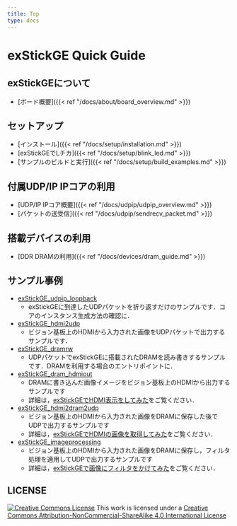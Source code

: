 ```yaml
---
title: Top
type: docs
---
```


# exStickGE Quick Guide

## exStickGEについて

- [ボード概要]({{< ref "/docs/about/board_overview.md" >}})

## セットアップ

- [インストール]({{< ref "/docs/setup/installation.md" >}})
- [exStickGEでLチカ]({{< ref "/docs/setup/blink_led.md" >}})
- [サンプルのビルドと実行]({{< ref "/docs/setup/build_examples.md" >}})

## 付属UDP/IP IPコアの利用

- [UDP/IP IPコア概要]({{< ref "/docs/udpip/udpip_overview.md" >}})
- [パケットの送受信]({{< ref "/docs/udpip/sendrecv_packet.md" >}})

## 搭載デバイスの利用

- [DDR DRAMの利用]({{< ref "/docs/devices/dram_guide.md" >}})

## サンプル事例
- [exStickGE_udpip_loopback](https://github.com/e-trees/exstickge_samples/tree/master/exStickGE_udpip_loopback)
  - exStickGEに到達したUDPパケットを折り返すだけのサンプルです．コアのインスタンス生成方法の確認に．
- [exStickGE_hdmi2udp](https://github.com/e-trees/exstickge_samples/tree/master/exStickGE_hdmi2udp)
  - ビジョン基板上のHDMIから入力された画像をUDPパケットで出力するサンプルです．
- [exStickGE_dramrw](https://github.com/e-trees/exstickge_samples/tree/master/exStickGE_dramrw)
  - UDPパケットでexStickGEに搭載されたDRAMを読み書きするサンプルです．DRAMを利用する場合のエントリポイントに．
- [exStickGE_dram_hdmiout](https://github.com/e-trees/exstickge_samples/tree/master/exStickGE_dram_hdmiout)
  - DRAMに書き込んだ画像イメージをビジョン基板上のHDMIから出力するサンプルです
  - 詳細は，[exStickGEでHDMI表示をしてみた](https://e-trees.jp/wp/2020/05/06/post-483/)をご覧ください．
- [exStickGE_hdmi2dram2udp](https://github.com/e-trees/exstickge_samples/tree/master/exStickGE_hdmi2dram2udp)
  - ビジョン基板上のHDMIから入力された画像をDRAMに保存した後でUDPで出力するサンプルです
  - 詳細は，[exStickGEでHDMIの画像を取得してみた](https://e-trees.jp/wp/2020/05/06/post-503/)をご覧ください．
- [exStickGE_imageprocessing](https://github.com/e-trees/exstickge_samples/tree/master/exStickGE_imageprocessing)
  - ビジョン基板上のHDMIから入力された画像をDRAMに保存し，フィルタ処理を適用してUDPで出力するサンプルです
  - 詳細は，[exStickGEで画像にフィルタをかけてみた](https://e-trees.jp/wp/2020/05/27/post-524/)をご覧ください．

## LICENSE

[![Creative Commons License](https://i.creativecommons.org/l/by-nc-sa/4.0/88x31.png)](http://creativecommons.org/licenses/by-nc-sa/4.0/)
This work is licensed under a [Creative Commons Attribution-NonCommercial-ShareAlike 4.0 International License](http://creativecommons.org/licenses/by-nc-sa/4.0/)


